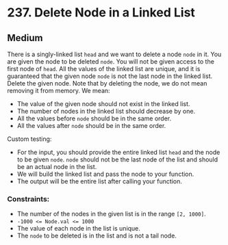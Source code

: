 # 237. Delete Node in a Linked List

## Medium

There is a singly-linked list `head` and we want to delete a node `node` in it. You are given the node to be
deleted `node`. You will not be given access to the first node of `head`. All the values of the linked list are unique,
and it is guaranteed that the given node `node` is not the last node in the linked list. Delete the given node. Note
that by deleting the node, we do not mean removing it from memory. We mean:

- The value of the given node should not exist in the linked list.
- The number of nodes in the linked list should decrease by one.
- All the values before `node` should be in the same order.
- All the values after `node` should be in the same order.

Custom testing:

- For the input, you should provide the entire linked list `head` and the node to be given `node`. `node` should not be
  the last node of the list and should be an actual node in the list.
- We will build the linked list and pass the node to your function.
- The output will be the entire list after calling your function.

### Constraints:

- The number of the nodes in the given list is in the range `[2, 1000]`.
- `-1000 <= Node.val <= 1000`
- The value of each node in the list is unique.
- The `node` to be deleted is in the list and is not a tail node.
